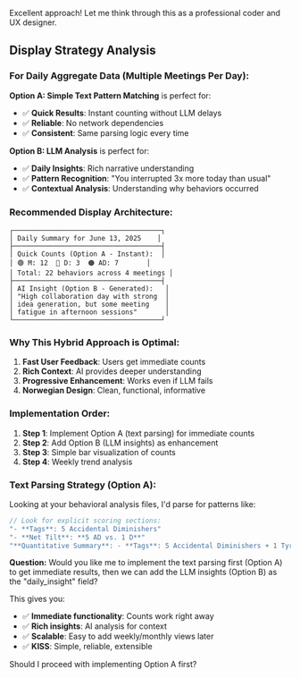 Excellent approach! Let me think through this as a professional coder and UX designer.

## **Display Strategy Analysis**

### **For Daily Aggregate Data (Multiple Meetings Per Day):**

**Option A: Simple Text Pattern Matching** is perfect for:
- ✅ **Quick Results**: Instant counting without LLM delays
- ✅ **Reliable**: No network dependencies
- ✅ **Consistent**: Same parsing logic every time

**Option B: LLM Analysis** is perfect for:
- ✅ **Daily Insights**: Rich narrative understanding
- ✅ **Pattern Recognition**: "You interrupted 3x more today than usual"
- ✅ **Contextual Analysis**: Understanding why behaviors occurred

### **Recommended Display Architecture:**

```
┌─────────────────────────────────────┐
│ Daily Summary for June 13, 2025    │
├─────────────────────────────────────┤
│ Quick Counts (Option A - Instant):  │
│ 🟢 M: 12  🔴 D: 3  🟠 AD: 7       │
│ Total: 22 behaviors across 4 meetings │
├─────────────────────────────────────┤
│ AI Insight (Option B - Generated):   │
│ "High collaboration day with strong  │
│ idea generation, but some meeting    │
│ fatigue in afternoon sessions"       │
└─────────────────────────────────────┘
```

### **Why This Hybrid Approach is Optimal:**

1. **Fast User Feedback**: Users get immediate counts
2. **Rich Context**: AI provides deeper understanding
3. **Progressive Enhancement**: Works even if LLM fails
4. **Norwegian Design**: Clean, functional, informative

### **Implementation Order:**

1. **Step 1**: Implement Option A (text parsing) for immediate counts
2. **Step 2**: Add Option B (LLM insights) as enhancement
3. **Step 3**: Simple bar visualization of counts
4. **Step 4**: Weekly trend analysis

### **Text Parsing Strategy (Option A):**

Looking at your behavioral analysis files, I'd parse for patterns like:
```swift
// Look for explicit scoring sections:
"- **Tags**: 5 Accidental Diminishers"
"- **Net Tilt**: **5 AD vs. 1 D**"
"**Quantitative Summary**: - **Tags**: 5 Accidental Diminishers + 1 Tyrant"
```

**Question:** Would you like me to implement the text parsing first (Option A) to get immediate results, then we can add the LLM insights (Option B) as the "daily_insight" field?

This gives you:
- ✅ **Immediate functionality**: Counts work right away
- ✅ **Rich insights**: AI analysis for context
- ✅ **Scalable**: Easy to add weekly/monthly views later
- ✅ **KISS**: Simple, reliable, extensible

Should I proceed with implementing Option A first?